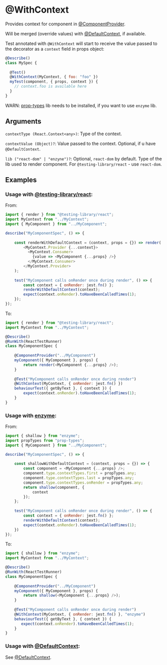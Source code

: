 # @WithContext

Provides context for component in [@ComponentProvider](react/ComponentProvider.md).

Will be merged (override values) with [@DefaultContext](react/DefaultContext.md), if available. 

Test annotated with `@WithContext` will start to receive the value passed to the decorator as a `context` field in props object:

```javascript
@Describe()
class MySpec {
  
  @Test()
  @WithContext(MyContext, { foo: "foo" })
  myTest(component, { props, context }) {
    // context.foo is available here
  }
}
```

WARN: [prop-types](https://www.npmjs.com/package/prop-types) lib needs to be installed, if you want to use `enzyme` lib.

## Arguments

`contextType (React.Context<any>)`: Type of the context.

`contextValue (Object)?`: Value passed to the context. Optional, if u have `@DefaultContext`.

`lib ("react-dom" | "enzyne")?`: Optional, `react-dom` by default. Type of the lib used to render component. For `@testing-library/react` - use `react-dom`.

## Examples

### Usage with [@testing-library/react](https://testing-library.com/docs/react-testing-library/intro):

From:

```javascript
import { render } from "@testing-library/react";
import MyContext from "../MyContext";
import { MyComponent } from "../MyComponent";

describe("MyComponentSpec", () => {
    
    const renderWithDefaultContext = (context, props = {}) => render(
        <MyContext.Provider {...context}>
          <MyContext.Consumer>
            {value => <MyComponent {...props} />}
          </MyContext.Consumer>
        </MyContext.Provider>
    );
    
    test("MyComponent calls onRender once during render", () => {
        const context = { onRender: jest.fn() };
        renderWithDefaultContext(context);
        expect(context.onRender).toHaveBeenCalledTimes(1);
    });
});
```

To:

```javascript
import { render } from "@testing-library/react";
import MyContext from "../MyContext";

@Describe()
@RunWith(ReactTestRunner)
class MyComponentSpec {
    
    @ComponentProvider("../MyComponent")
    myComponent({ MyComponent }, props) {
        return render(<MyComponent {...props} />);
    }
    
    @Test("MyComponent calls onRender once during render")
    @WithContext(MyContext, { onRender: jest.fn() })
    behaviourTest({ getByText }, { context }) {
        expect(context.onRender).toHaveBeenCalledTimes(1);
    }
}
```

### Usage with [enzyme](https://airbnb.io/enzyme/):

From:

```javascript
import { shallow } from "enzyme";
import propTypes from "prop-types";
import { MyComponent } from "../MyComponent";

describe("MyComponentSpec", () => {
    
    const shallowWithDefaultContext = (context, props = {}) => {
        const component = <MyComponent {...props} />;
        component.type.contextTypes.first = propTypes.any;
        component.type.contextTypes.last = propTypes.any;
        component.type.contextTypes.onRender = propTypes.any;
        return shallow(component, {
            context
        });
    };
    
    test("MyComponent calls onRender once during render", () => {
        const context = { onRender: jest.fn() };
        renderWithDefaultContext(context);
        expect(context.onRender).toHaveBeenCalledTimes(1);
    })
});
```

To:

```javascript
import { shallow } from "enzyme";
import MyContext from "../MyContext";

@Describe()
@RunWith(ReactTestRunner)
class MyComponentSpec {
    
    @ComponentProvider("../MyComponent")
    myComponent({ MyComponent }, props) {
        return shallow(<MyComponent {...props} />);
    }
    
    @Test("MyComponent calls onRender once during render")
    @WithContext(MyContext, { onRender: jest.fn() }, "enzyme")
    behaviourTest({ getByText }, { context }) {
       expect(context.onRender).toHaveBeenCalledTimes(1);
    }
}
```

### Usage with [@DefaultContext](react/DefaultContext.md):

See [@DefaultContext](react/DefaultContext.md).
